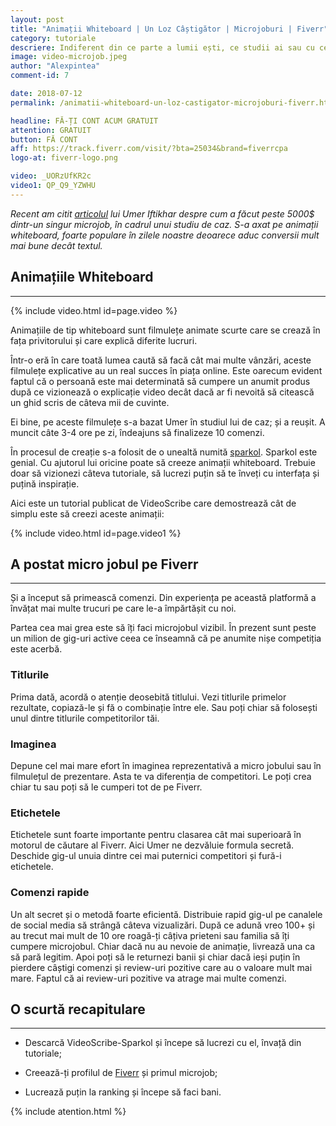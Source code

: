 ```yaml
---
layout: post
title: "Animații Whiteboard | Un Loz Câștigător | Microjoburi | Fiverr"
category: tutoriale
descriere: Indiferent din ce parte a lumii ești, ce studii ai sau cu ce te ocupi, vei primi de la Fiverr șanse egale. Poți să îți rotunjești veniturile sau să îți faci un trai din microjoburi.
image: video-microjob.jpeg
author: "Alexpintea"
comment-id: 7

date: 2018-07-12
permalink: /animatii-whiteboard-un-loz-castigator-microjoburi-fiverr.html

headline: FĂ-ȚI CONT ACUM GRATUIT
attention: GRATUIT
button: FĂ CONT
aff: https://track.fiverr.com/visit/?bta=25034&brand=fiverrcpa
logo-at: fiverr-logo.png

video: _UORzUfKR2c
video1: QP_Q9_YZWHU
---
```


_Recent am citit <a href="https://www.bloggingceo.com/make-quick-money-with-fiverr/">articolul</a> lui Umer Iftikhar despre cum a făcut peste 5000$ dintr-un singur microjob, în cadrul unui studiu de caz. S-a axat pe animații whiteboard, foarte populare în zilele noastre deoarece aduc conversii mult mai bune decât textul._

## Animațiile Whiteboard
---

{% include video.html id=page.video %}

Animațiile de tip whiteboard sunt filmulețe animate scurte care se crează în fața privitorului și care explică diferite lucruri.

Într-o eră în care toată lumea caută să facă cât mai multe vânzări, aceste filmulețe explicative au un real succes în piața online. Este oarecum evident faptul că o persoană este mai determinată să cumpere un anumit produs după ce vizionează o explicație video decât dacă ar fi nevoită să citească un ghid scris de câteva mii de cuvinte.

Ei bine, pe aceste filmulețe s-a bazat Umer în studiul lui de caz; și a reușit. A muncit câte 3-4 ore pe zi, îndeajuns să finalizeze 10 comenzi.

În procesul de creație s-a folosit de o unealtă numită <a href="https://www.sparkol.com/en/">sparkol</a>. Sparkol este genial. Cu ajutorul lui oricine poate să creeze animații whiteboard. Trebuie doar să vizionezi câteva tutoriale, să lucrezi puțin să te înveți cu interfața și puțină inspirație.

Aici este un tutorial publicat de VideoScribe care demostrează cât de simplu este să creezi aceste animații:

{% include video.html id=page.video1 %}

## A postat micro jobul pe Fiverr
---

Și a început să primească comenzi. Din experiența pe această platformă a învățat mai multe trucuri pe care le-a împărtășit cu noi.

Partea cea mai grea este să îți faci microjobul vizibil. În prezent sunt peste un milion de gig-uri active ceea ce înseamnă că pe anumite nișe competiția este acerbă.

<div class="title-box">
	<h3>Titlurile</h3>
	<p>Prima dată, acordă o atenție deosebită titlului. Vezi titlurile primelor rezultate, copiază-le și fă o combinație între ele. Sau poți chiar să folosești unul dintre titlurile competitorilor tăi.</p>
</div>

<div class="title-box">
	<h3>Imaginea</h3>
	<p>Depune cel mai mare efort în imaginea reprezentativă a micro jobului sau în filmulețul de prezentare. Asta te va diferenția de competitori. Le poți crea chiar tu sau poți să le cumperi tot de pe Fiverr.</p>
</div>

<div class="title-box">
	<h3>Etichetele</h3>
	<p>Etichetele sunt foarte importante pentru clasarea cât mai superioară în motorul de căutare al Fiverr. Aici Umer ne dezvăluie formula secretă. Deschide gig-ul unuia dintre cei mai puternici competitori și fură-i etichetele.</p>
</div>

<div class="title-box">
	<h3>Comenzi rapide</h3>
	<p>Un alt secret și o metodă foarte eficientă. Distribuie rapid gig-ul pe canalele de social media să strângă câteva vizualizări. După ce adună vreo 100+ și au trecut mai mult de 10 ore roagă-ți câțiva prieteni sau familia să îți cumpere microjobul.
	Chiar dacă nu au nevoie de animație, livrează una ca să pară legitim. Apoi poți să le returnezi banii și chiar dacă ieși puțin în pierdere câștigi comenzi și review-uri pozitive care au o valoare mult mai mare.
	Faptul că ai review-uri pozitive va atrage mai multe comenzi.</p>
</div>

## O scurtă recapitulare
---

* Descarcă VideoScribe-Sparkol și începe să lucrezi cu el, învață din tutoriale;

* Creează-ți profilul de <a href="https://track.fiverr.com/visit/?bta=25034&amp;brand=fiverrcpa">Fiverr</a> și primul microjob;

* Lucrează puțin la ranking și începe să faci bani.

{% include atention.html %}


